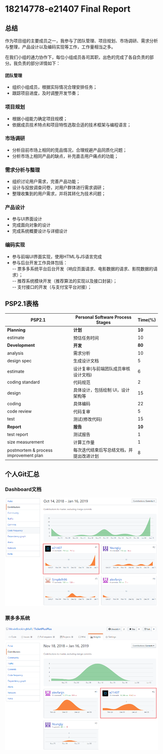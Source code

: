# 18214778-e21407 Final Report
## 总结
作为项目组的主要成员之一，我参与了团队管理、项目规划、市场调研、需求分析与整理，产品设计以及编码实现等工作，工作量相当之多。

在我们小组的通力协作下，每位小组成员各司其职，出色的完成了各自负责的部分。我负责的部分详情如下：

#### 团队管理
* 组织小组成员，根据实际情况合理安排任务；
* 跟踪项目进度，及时调整开发节奏；

### 项目规划
* 根据小组能力确定项目规模；
* 依据成员技术特点和项目特性选取合适的技术框架与编程语言；

### 市场调研
* 分析目前市场上相同的竞品情况，合理规避产品同质化问题；
* 分析市场上相同产品的缺点，补充直击用户痛点的功能；

### 需求分析与整理
* 组织讨论用户需求，完善产品功能；
* 设计与投放调查问卷，对用户群体进行需求调研；
* 整理收集到的用户需求，并将其转化为技术问题；

### 产品设计
* 参与UI界面设计
* 完成面向对象的设计
* 完成系统概要设计与详细设计

### 编码实现
* 参与前端UI界面实现，使用HTML与JS语言完成
* 参与后台开发工作具体包括：  
  -- 票多多系统平台后台开发（响应页面请求、电影数据的请求、影院数据的请求）；  
  -- 推荐系统模块开发（推荐算法的实现以及接口封装）；  
  -- 支付接口的开发（与支付宝平台对接）；  

## PSP2.1表格
| PSP2.1                                 | Personal Software Process Stages    | Time(%) |
| ---------------------------------------| ------------------------------------| ------- |
| **Planning**                           | **计划**                            | **10**  |
| estimate                               | 预估任务时间                         | 10      |
| **Development**                        | **开发**                            | **80**  |
| analysis                               | 需求分析                             | 10      |
| design spec                            | 生成设计文档                         | 5       |
| estimate                               | 设计复审(与前端团队成员审核设计文档)   | 6       |
| coding standard                        | 代码规范                             | 2       |
| design                                 | 具体设计，包括绘制 UI，设计架构等      | 15      |
| coding                                 | 具体编码                             | 22      |
| code review                            | 代码复审                             | 5       |
| test                                   | 测试(修改代码)                        | 15     |
| **Report**                             | **报告**                             | **10**  |
| test report                            | 测试报告                              | 1      |
| size measurement                       | 计算工作量                            | 1      |
| postmortem & process improvement plan  |每次迭代结束后写总结文档，并提出改进计划  | 8      |

## 个人Git汇总
### Dashboard文档
![dish_detail](https://github.com/MovieBookingMall/Dashboard/blob/master/Pic/e21407_workload_Dashboard.png?raw=true)

### 票多多系统
![dish_detail](https://github.com/MovieBookingMall/Dashboard/blob/master/Pic/e21407_workload_TicketPP.png?raw=true)
